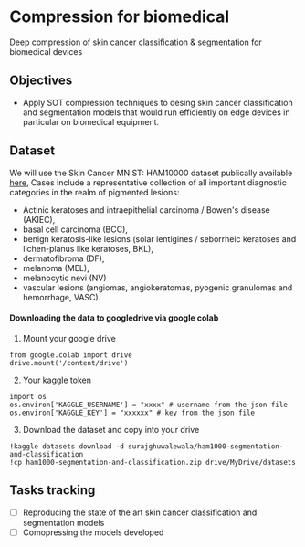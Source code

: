 # Compression for biomedical

Deep compression of skin cancer classification &amp; segmentation for biomedical devices

## Objectives
- Apply SOT compression techniques to desing skin cancer classification and segmentation models that would run efficiently on edge devices in particular on biomedical equipment.

## Dataset
We will use the Skin Cancer MNIST: HAM10000 dataset publically available [here](https://www.kaggle.com/datasets/kmader/skin-cancer-mnist-ham10000), Cases include a representative collection of all important diagnostic categories in the realm of pigmented lesions:

- Actinic keratoses and intraepithelial carcinoma / Bowen's disease (AKIEC),
- basal cell carcinoma (BCC),
- benign keratosis-like lesions (solar lentigines / seborrheic keratoses and lichen-planus like keratoses, BKL),
- dermatofibroma (DF),
- melanoma (MEL),
- melanocytic nevi (NV)
- vascular lesions (angiomas, angiokeratomas, pyogenic granulomas and hemorrhage, VASC).
#### Downloading the data to googledrive via google colab

1. Mount your google drive
```
from google.colab import drive
drive.mount('/content/drive')
```

2. Your kaggle token

```
import os
os.environ['KAGGLE_USERNAME'] = "xxxx" # username from the json file
os.environ['KAGGLE_KEY'] = "xxxxxx" # key from the json file
```

3. Download the dataset and copy into your drive
```
!kaggle datasets download -d surajghuwalewala/ham1000-segmentation-and-classification
!cp ham1000-segmentation-and-classification.zip drive/MyDrive/datasets

```
## Tasks tracking
- [ ] Reproducing the state of the art skin cancer classification and segmentation models
- [ ] Comopressing the models developed
